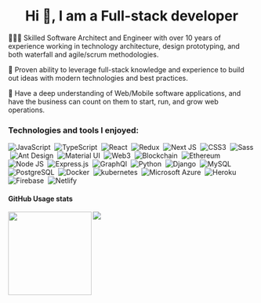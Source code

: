 <h1 align="center">Hi 👋, I am a Full-stack developer</h1>


👨🏼‍💻 Skilled Software Architect and Engineer with over 10 years of experience working in technology architecture, design prototyping, and both waterfall and agile/scrum methodologies.

🎯 Proven ability to leverage full-stack knowledge and experience to build out ideas with modern technologies and best practices. 

🚀 Have a deep understanding of Web/Mobile software applications, and have the business can count on them to start, run, and grow web operations.

<h3 align="left">Technologies and tools I enjoyed:</h3>
<p align="left"> 

![JavaScript](https://img.shields.io/badge/JavaScript-F7DF1E?style=for-the-badge&logo=javascript&logoColor=black)
&nbsp;![TypeScript](https://img.shields.io/badge/TypeScript-007ACC?style=for-the-badge&logo=typescript&logoColor=white)
&nbsp;![React](https://img.shields.io/badge/React-20232A?style=for-the-badge&logo=react&logoColor=61DAFB)
&nbsp;![Redux](https://img.shields.io/badge/Redux-593D88?style=for-the-badge&logo=redux&logoColor=white)
&nbsp;![Next JS](https://img.shields.io/badge/next.js-000000?style=for-the-badge&logo=nextdotjs&logoColor=white)
&nbsp;![CSS3](https://img.shields.io/badge/CSS3-1572B6?style=for-the-badge&logo=css3&logoColor=white)
&nbsp;![Sass](https://img.shields.io/badge/Sass-CC6699?style=for-the-badge&logo=sass&logoColor=white)
&nbsp;![Ant Design](https://img.shields.io/badge/Ant%20Design-1890FF?style=for-the-badge&logo=antdesign&logoColor=white)
&nbsp;![Material UI](https://img.shields.io/badge/Material%20UI-007FFF?style=for-the-badge&logo=mui&logoColor=white)
&nbsp;![Web3](https://img.shields.io/badge/web3.js-F16822?style=for-the-badge&logo=web3.js&logoColor=white)
&nbsp;![Blockchain](https://img.shields.io/badge/Blockchain.com-121D33?logo=blockchaindotcom&logoColor=fff&style=for-the-badge)
&nbsp;![Ethereum](https://img.shields.io/badge/Ethereum-3C3C3D?style=for-the-badge&logo=Ethereum&logoColor=white)
&nbsp;![Node JS](https://img.shields.io/badge/Node.js-339933?style=for-the-badge&logo=nodedotjs&logoColor=white)
&nbsp;![Express.js](https://img.shields.io/badge/Express.js-000000?style=for-the-badge&logo=express&logoColor=white)
&nbsp;![GraphQl](https://img.shields.io/badge/GraphQl-E10098?style=for-the-badge&logo=graphql&logoColor=white)
&nbsp;![Python](https://img.shields.io/badge/Python-FFD43B?style=for-the-badge&logo=python&logoColor=blue)
&nbsp;![Django](https://img.shields.io/badge/Django-092E20?style=for-the-badge&logo=django&logoColor=green)
&nbsp;![MySQL](https://img.shields.io/badge/MySQL-00000F?style=for-the-badge&logo=mysql&logoColor=white)
&nbsp;![PostgreSQL](https://img.shields.io/badge/PostgreSQL-316192?style=for-the-badge&logo=postgresql&logoColor=white)
&nbsp;![Docker](https://img.shields.io/badge/Docker-2CA5E0?style=for-the-badge&logo=docker&logoColor=white)
&nbsp;![kubernetes](https://img.shields.io/badge/kubernetes-326ce5.svg?&style=for-the-badge&logo=kubernetes&logoColor=white)
&nbsp;![Microsoft Azure](https://img.shields.io/badge/microsoft%20azure-0089D6?style=for-the-badge&logo=microsoft-azure&logoColor=white)
&nbsp;![Heroku](https://img.shields.io/badge/Heroku-430098?style=for-the-badge&logo=heroku&logoColor=white)
&nbsp;![Firebase](https://img.shields.io/badge/Firebase-039BE5?style=for-the-badge&logo=Firebase&logoColor=white)
&nbsp;![Netlify](https://img.shields.io/badge/Netlify-00C7B7?style=for-the-badge&logo=netlify&logoColor=white)

<!--
&nbsp;![Gatsby](https://img.shields.io/badge/Gatsby-663399?style=for-the-badge&logo=gatsby&logoColor=white)
&nbsp;![Expo](https://img.shields.io/badge/Expo-1B1F23?style=for-the-badge&logo=expo&logoColor=white)

&nbsp;![Redux Saga](https://img.shields.io/badge/Redux%20saga-86D46B?style=for-the-badge&logo=redux%20saga&logoColor=999999)
&nbsp;![React Query](https://img.shields.io/badge/React_Query-FF4154?style=for-the-badge&logo=React_Query&logoColor=white)
&nbsp;![Apollo GraphQL](https://img.shields.io/badge/Apollo%20GraphQL-311C87?&style=for-the-badge&logo=Apollo%20GraphQL&logoColor=white)
&nbsp;![storybook](https://img.shields.io/badge/storybook-FF4785?style=for-the-badge&logo=storybook&logoColor=white)
&nbsp;![Jest](https://img.shields.io/badge/Jest-C21325?style=for-the-badge&logo=jest&logoColor=white)

&nbsp;![Bootstrap](https://img.shields.io/badge/Bootstrap-563D7C?style=for-the-badge&logo=bootstrap&logoColor=white)
&nbsp;![Tailwind CSS](https://img.shields.io/badge/Tailwind_CSS-38B2AC?style=for-the-badge&logo=tailwind-css&logoColor=white)
&nbsp;![styled-components](https://img.shields.io/badge/styled--components-DB7093?style=for-the-badge&logo=styled-components&logoColor=white)


&nbsp;![nest js](https://img.shields.io/badge/nestjs-E0234E?style=for-the-badge&logo=nestjs&logoColor=white)
&nbsp;![Socket.io](https://img.shields.io/badge/Socket.io-010101?&style=for-the-badge&logo=Socket.io&logoColor=white)
&nbsp;![ts node](https://img.shields.io/badge/ts--node-3178C6?style=for-the-badge&logo=ts-node&logoColor=white) 

&nbsp;![django rest](https://img.shields.io/badge/django%20rest-ff1709?style=for-the-badge&logo=django&logoColor=white)
&nbsp;![Flask](https://img.shields.io/badge/Flask-000000?style=for-the-badge&logo=flask&logoColor=white)

&nbsp;![MongoDB](https://img.shields.io/badge/MongoDB-4EA94B?style=for-the-badge&logo=mongodb&logoColor=white)
&nbsp;![Redis](https://img.shields.io/badge/redis-%23DD0031.svg?&style=for-the-badge&logo=redis&logoColor=white)
&nbsp;![SQLite](https://img.shields.io/badge/SQLite-07405E?style=for-the-badge&logo=sqlite&logoColor=white)
&nbsp;![AWS](https://img.shields.io/badge/AWS-%23FF9900.svg?style=for-the-badge&logo=amazon-aws&logoColor=white)
&nbsp;![Google Cloud](https://img.shields.io/badge/Google_Cloud-4285F4?style=for-the-badge&logo=google-cloud&logoColor=white)
&nbsp;![circleci](https://img.shields.io/badge/circleci-343434?style=for-the-badge&logo=circleci&logoColor=white)
&nbsp;![Nginx](https://img.shields.io/badge/Nginx-009639?style=for-the-badge&logo=nginx&logoColor=white)
&nbsp;![Yarn](https://img.shields.io/badge/Yarn-2C8EBB?style=for-the-badge&logo=yarn&logoColor=white)
&nbsp;![Lerna](https://img.shields.io/badge/Lerna-3E3E3E?style=for-the-badge&logo=lerna&logoColor=white)
&nbsp;![Swagger](https://img.shields.io/badge/Swagger-85EA2D?style=for-the-badge&logo=Swagger&logoColor=white)
&nbsp;![Webpack](https://img.shields.io/badge/Webpack-8DD6F9?style=for-the-badge&logo=Webpack&logoColor=white)
&nbsp;![Babel](https://img.shields.io/badge/Babel-F9DC3E?style=for-the-badge&logo=babel&logoColor=white)
&nbsp;![Gulp](https://img.shields.io/badge/Gulp-CF4647?style=for-the-badge&logo=gulp&logoColor=white)
&nbsp;![VSCode](https://img.shields.io/badge/Visual_Studio_Code-0078D4?style=for-the-badge&logo=visual%20studio%20code&logoColor=white)
&nbsp;![Postman](https://img.shields.io/badge/Postman-FF6C37?style=for-the-badge&logo=Postman&logoColor=white)
&nbsp;![Xcode](https://img.shields.io/badge/Xcode-007ACC?style=for-the-badge&logo=Xcode&logoColor=white)
--!>
</p>

<div>
  <h4> GitHub Usage stats</h4>
  <img height="170" align="left" src="https://github-readme-stats.vercel.app/api?username=gm3290&show_icons=true&theme=vue-dark&count_private=true" />
  <img src="https://github-readme-stats.vercel.app/api/top-langs/?username=gm3290&layout=compact&theme=vue-dark"" />
</div>
